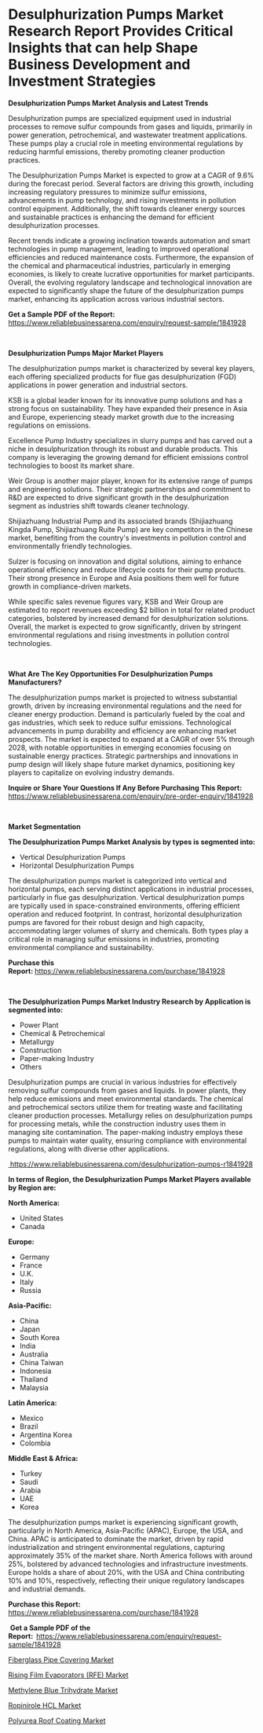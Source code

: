<p><h1>Desulphurization Pumps Market Research Report Provides Critical Insights that can help Shape Business Development and Investment Strategies</h1></p><p><strong>Desulphurization Pumps Market Analysis and Latest Trends</strong></p>
<p><p>Desulphurization pumps are specialized equipment used in industrial processes to remove sulfur compounds from gases and liquids, primarily in power generation, petrochemical, and wastewater treatment applications. These pumps play a crucial role in meeting environmental regulations by reducing harmful emissions, thereby promoting cleaner production practices.</p><p>The Desulphurization Pumps Market is expected to grow at a CAGR of 9.6% during the forecast period. Several factors are driving this growth, including increasing regulatory pressures to minimize sulfur emissions, advancements in pump technology, and rising investments in pollution control equipment. Additionally, the shift towards cleaner energy sources and sustainable practices is enhancing the demand for efficient desulphurization processes.</p><p>Recent trends indicate a growing inclination towards automation and smart technologies in pump management, leading to improved operational efficiencies and reduced maintenance costs. Furthermore, the expansion of the chemical and pharmaceutical industries, particularly in emerging economies, is likely to create lucrative opportunities for market participants. Overall, the evolving regulatory landscape and technological innovation are expected to significantly shape the future of the desulphurization pumps market, enhancing its application across various industrial sectors.</p></p>
<p><strong>Get a Sample PDF of the Report:&nbsp;</strong> <a href="https://www.reliablebusinessarena.com/enquiry/request-sample/1841928?utm_campaign=1560&utm_medium=2&utm_source=Github&utm_content=ia&utm_term=16102024&utm_id=desulphurization-pumps">https://www.reliablebusinessarena.com/enquiry/request-sample/1841928</a></p>
<p>&nbsp;</p>
<p><strong>Desulphurization Pumps Major Market Players</strong></p>
<p><p>The desulphurization pumps market is characterized by several key players, each offering specialized products for flue gas desulphurization (FGD) applications in power generation and industrial sectors. </p><p>KSB is a global leader known for its innovative pump solutions and has a strong focus on sustainability. They have expanded their presence in Asia and Europe, experiencing steady market growth due to the increasing regulations on emissions. </p><p>Excellence Pump Industry specializes in slurry pumps and has carved out a niche in desulphurization through its robust and durable products. This company is leveraging the growing demand for efficient emissions control technologies to boost its market share.</p><p>Weir Group is another major player, known for its extensive range of pumps and engineering solutions. Their strategic partnerships and commitment to R&D are expected to drive significant growth in the desulphurization segment as industries shift towards cleaner technology.</p><p>Shijiazhuang Industrial Pump and its associated brands (Shijiazhuang Kingda Pump, Shijiazhuang Ruite Pump) are key competitors in the Chinese market, benefiting from the country's investments in pollution control and environmentally friendly technologies. </p><p>Sulzer is focusing on innovation and digital solutions, aiming to enhance operational efficiency and reduce lifecycle costs for their pump products. Their strong presence in Europe and Asia positions them well for future growth in compliance-driven markets.</p><p>While specific sales revenue figures vary, KSB and Weir Group are estimated to report revenues exceeding $2 billion in total for related product categories, bolstered by increased demand for desulphurization solutions. Overall, the market is expected to grow significantly, driven by stringent environmental regulations and rising investments in pollution control technologies.</p></p>
<p>&nbsp;</p>
<p><strong>What Are The Key Opportunities For Desulphurization Pumps Manufacturers?</strong></p>
<p><p>The desulphurization pumps market is projected to witness substantial growth, driven by increasing environmental regulations and the need for cleaner energy production. Demand is particularly fueled by the coal and gas industries, which seek to reduce sulfur emissions. Technological advancements in pump durability and efficiency are enhancing market prospects. The market is expected to expand at a CAGR of over 5% through 2028, with notable opportunities in emerging economies focusing on sustainable energy practices. Strategic partnerships and innovations in pump design will likely shape future market dynamics, positioning key players to capitalize on evolving industry demands.</p></p>
<p><strong>Inquire or Share Your Questions If Any Before Purchasing This Report:</strong> <a href="https://www.reliablebusinessarena.com/enquiry/pre-order-enquiry/1841928?utm_campaign=1560&utm_medium=2&utm_source=Github&utm_content=ia&utm_term=16102024&utm_id=desulphurization-pumps">https://www.reliablebusinessarena.com/enquiry/pre-order-enquiry/1841928</a></p>
<p>&nbsp;</p>
<p><strong>Market Segmentation</strong></p>
<p><strong>The Desulphurization Pumps Market Analysis by types is segmented into:</strong></p>
<p><ul><li>Vertical Desulphurization Pumps</li><li>Horizontal Desulphurization Pumps</li></ul></p>
<p><p>The desulphurization pumps market is categorized into vertical and horizontal pumps, each serving distinct applications in industrial processes, particularly in flue gas desulphurization. Vertical desulphurization pumps are typically used in space-constrained environments, offering efficient operation and reduced footprint. In contrast, horizontal desulphurization pumps are favored for their robust design and high capacity, accommodating larger volumes of slurry and chemicals. Both types play a critical role in managing sulfur emissions in industries, promoting environmental compliance and sustainability.</p></p>
<p><strong>Purchase this Report:&nbsp;</strong><a href="https://www.reliablebusinessarena.com/purchase/1841928?utm_campaign=1560&utm_medium=2&utm_source=Github&utm_content=ia&utm_term=16102024&utm_id=desulphurization-pumps">https://www.reliablebusinessarena.com/purchase/1841928</a></p>
<p>&nbsp;</p>
<p><strong>The Desulphurization Pumps Market Industry Research by Application is segmented into:</strong></p>
<p><ul><li>Power Plant</li><li>Chemical & Petrochemical</li><li>Metallurgy</li><li>Construction</li><li>Paper-making Industry</li><li>Others</li></ul></p>
<p><p>Desulphurization pumps are crucial in various industries for effectively removing sulfur compounds from gases and liquids. In power plants, they help reduce emissions and meet environmental standards. The chemical and petrochemical sectors utilize them for treating waste and facilitating cleaner production processes. Metallurgy relies on desulphurization pumps for processing metals, while the construction industry uses them in managing site contamination. The paper-making industry employs these pumps to maintain water quality, ensuring compliance with environmental regulations, along with diverse other applications.</p></p>
<p><a href="https://www.reliablebusinessarena.com/desulphurization-pumps-r1841928?utm_campaign=1560&utm_medium=2&utm_source=Github&utm_content=ia&utm_term=16102024&utm_id=desulphurization-pumps">&nbsp;https://www.reliablebusinessarena.com/desulphurization-pumps-r1841928</a></p>
<p><strong>In terms of Region, the Desulphurization Pumps Market Players available by Region are:</strong></p>
<p>
    <p> <strong> North America: </strong>
        <ul>
            <li>United States</li>
            <li>Canada</li>
        </ul>
        </p> 
    <p> <strong> Europe: </strong>
        <ul>
            <li>Germany</li>
            <li>France</li>
            <li>U.K.</li>
            <li>Italy</li>
            <li>Russia</li>
        </ul>
        </p> 
    <p> <strong> Asia-Pacific: </strong>
        <ul>
            <li>China</li>
            <li>Japan</li>
            <li>South Korea</li>
            <li>India</li>
            <li>Australia</li>
            <li>China Taiwan</li>
            <li>Indonesia</li>
            <li>Thailand</li>
            <li>Malaysia</li>
        </ul>
        </p> 
    <p> <strong> Latin America: </strong>
        <ul>
            <li>Mexico</li>
            <li>Brazil</li>
            <li>Argentina Korea</li>
            <li>Colombia</li>
        </ul>
        </p> 
    <p> <strong> Middle East & Africa: </strong>
        <ul>
            <li>Turkey</li>
            <li>Saudi</li>
            <li>Arabia</li>
            <li>UAE</li>
            <li>Korea</li>
        </ul>
    </p>
    </p>
<p><p>The desulphurization pumps market is experiencing significant growth, particularly in North America, Asia-Pacific (APAC), Europe, the USA, and China. APAC is anticipated to dominate the market, driven by rapid industrialization and stringent environmental regulations, capturing approximately 35% of the market share. North America follows with around 25%, bolstered by advanced technologies and infrastructure investments. Europe holds a share of about 20%, with the USA and China contributing 10% and 10%, respectively, reflecting their unique regulatory landscapes and industrial demands.</p></p>
<p><strong>Purchase this Report: </strong><a href="https://www.reliablebusinessarena.com/purchase/1841928?utm_campaign=1560&utm_medium=2&utm_source=Github&utm_content=ia&utm_term=16102024&utm_id=desulphurization-pumps">https://www.reliablebusinessarena.com/purchase/1841928</a></p>
<p>&nbsp;<strong>Get a Sample PDF of the Report:&nbsp;&nbsp;</strong><a href="https://www.reliablebusinessarena.com/enquiry/request-sample/1841928?utm_campaign=1560&utm_medium=2&utm_source=Github&utm_content=ia&utm_term=16102024&utm_id=desulphurization-pumps">https://www.reliablebusinessarena.com/enquiry/request-sample/1841928</a></p>
<p><strong></strong></p>
<p><p><a href="https://www.linkedin.com/pulse/strategic-market-insights-navigating-global-fiberglass-pipe-covering-tqgvf?utm_campaign=1560&utm_medium=2&utm_source=Github&utm_content=ia&utm_term=16102024&utm_id=desulphurization-pumps">Fiberglass Pipe Covering Market</a></p><p><a href="https://github.com/dringals/Market-Research-Report-List-6/blob/main/rising-film-evaporators-rfe-market.md?utm_campaign=1560&utm_medium=2&utm_source=Github&utm_content=ia&utm_term=16102024&utm_id=desulphurization-pumps">Rising Film Evaporators (RFE) Market</a></p><p><a href="https://www.linkedin.com/pulse/analyzing-global-methylene-blue-trihydrate-market-growth-prospects-wci4f?utm_campaign=1560&utm_medium=2&utm_source=Github&utm_content=ia&utm_term=16102024&utm_id=desulphurization-pumps">Methylene Blue Trihydrate Market</a></p><p><a href="https://www.linkedin.com/pulse/ropinirole-hcl-market-size-share-growth-analysis-type-application-byssf?utm_campaign=1560&utm_medium=2&utm_source=Github&utm_content=ia&utm_term=16102024&utm_id=desulphurization-pumps">Ropinirole HCL Market</a></p><p><a href="https://www.linkedin.com/pulse/evaluating-global-polyurea-roof-coating-market-trends-growth-bmucf?utm_campaign=1560&utm_medium=2&utm_source=Github&utm_content=ia&utm_term=16102024&utm_id=desulphurization-pumps">Polyurea Roof Coating Market</a></p></p>